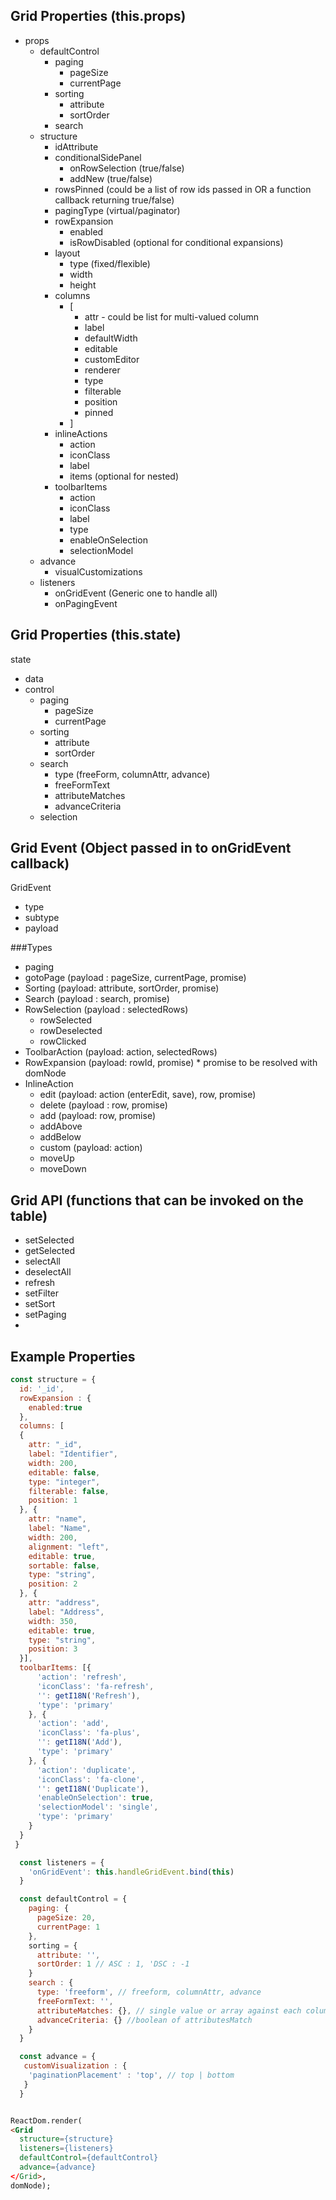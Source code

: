 

## Grid Properties (this.props)


* props
  * defaultControl
    * paging
      * pageSize
      * currentPage
    * sorting
      * attribute
      * sortOrder
    * search
  * structure
    * idAttribute
    * conditionalSidePanel
      * onRowSelection (true/false)
      * addNew (true/false)
    * rowsPinned (could be a list of row ids passed in OR a function callback returning true/false)
    * pagingType (virtual/paginator)
    * rowExpansion
      * enabled
      * isRowDisabled (optional for conditional expansions)
    * layout
      * type (fixed/flexible)
      * width
      * height
    * columns
      * [
        * attr - could be list for multi-valued column
        * label
        * defaultWidth
        * editable
        * customEditor
        * renderer
        * type
        * filterable
        * position
        * pinned
      * ]
    * inlineActions
      * action
      * iconClass
      * label
      * items (optional for nested)
    * toolbarItems
      * action
      * iconClass
      * label
      * type
      * enableOnSelection
      * selectionModel
  * advance
    * visualCustomizations
  * listeners
    * onGridEvent (Generic one to handle all)
    * onPagingEvent

## Grid Properties (this.state)

state
 * data
 * control
   * paging
     * pageSize
     * currentPage
   * sorting
     * attribute
     * sortOrder
   * search
     * type (freeForm, columnAttr, advance)
     * freeFormText
     * attributeMatches
     * advanceCriteria
   * selection


## Grid Event (Object passed in to onGridEvent callback)

GridEvent
 * type
 * subtype
 * payload

###Types
* paging
 * gotoPage  (payload : pageSize, currentPage, promise)
* Sorting (payload: attribute, sortOrder, promise)
* Search  (payload : search, promise)
* RowSelection (payload : selectedRows)
  * rowSelected
  * rowDeselected
  * rowClicked
* ToolbarAction (payload: action, selectedRows)
* RowExpansion (payload: rowId, promise) * promise to be resolved with domNode
* InlineAction
   * edit (payload: action (enterEdit, save), row, promise)
   * delete (payload : row, promise)
   * add (payload: row, promise)
   * addAbove
   * addBelow
   * custom (payload: action)
   * moveUp
   * moveDown


## Grid API (functions that can be invoked on the table)

* setSelected
* getSelected
* selectAll
* deselectAll
* refresh
* setFilter
* setSort
* setPaging
*

## Example Properties
```javascript
const structure = {
  id: '_id',
  rowExpansion : {
    enabled:true
  },
  columns: [
  {
    attr: "_id",
    label: "Identifier",
    width: 200,
    editable: false,
    type: "integer",
    filterable: false,
    position: 1
  }, {
    attr: "name",
    label: "Name",
    width: 200,
    alignment: "left",
    editable: true,
    sortable: false,
    type: "string",
    position: 2
  }, {
    attr: "address",
    label: "Address",
    width: 350,
    editable: true,
    type: "string",
    position: 3
  }],
  toolbarItems: [{
      'action': 'refresh',
      'iconClass': 'fa-refresh',
      '': getI18N('Refresh'),
      'type': 'primary'
    }, {
      'action': 'add',
      'iconClass': 'fa-plus',
      '': getI18N('Add'),
      'type': 'primary'
    }, {
      'action': 'duplicate',
      'iconClass': 'fa-clone',
      '': getI18N('Duplicate'),
      'enableOnSelection': true,
      'selectionModel': 'single',
      'type': 'primary'
    }
  }
 }

  const listeners = {
    'onGridEvent': this.handleGridEvent.bind(this)
  }

  const defaultControl = {
    paging: {
      pageSize: 20,
      currentPage: 1
    },
    sorting = {
      attribute: '',
      sortOrder: 1 // ASC : 1, 'DSC : -1
    }
    search : {
      type: 'freeform', // freeform, columnAttr, advance
      freeFormText: '',
      attributeMatches: {}, // single value or array against each columnAttr
      advanceCriteria: {} //boolean of attributesMatch
    }  
  }

  const advance = {
   customVisualization : {
    'paginationPlacement' : 'top', // top | bottom
   }
  }
```

```html

ReactDom.render(
<Grid
  structure={structure}
  listeners={listeners}
  defaultControl={defaultControl}
  advance={advance}
</Grid>,
domNode);

```
